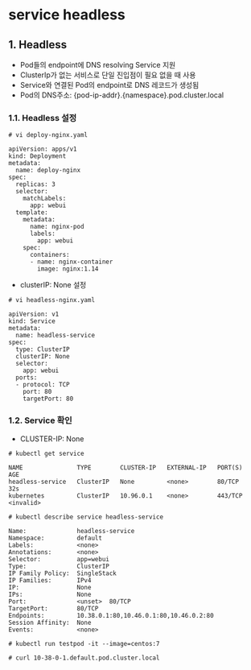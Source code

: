 # service headless

## 1. Headless
- Pod들의 endpoint에 DNS resolving Service 지원
- ClusterIp가 없는 서비스로 단일 진입점이 필요 없을 때 사용
- Service와 연결된 Pod의 endpoint로 DNS 레코드가 생성됨
- Pod의 DNS주소: {pod-ip-addr}.{namespace}.pod.cluster.local

### 1.1. Headless 설정
```text
# vi deploy-nginx.yaml 

apiVersion: apps/v1
kind: Deployment
metadata:
  name: deploy-nginx
spec:
  replicas: 3
  selector:
    matchLabels:
      app: webui
  template:
    metadata:
      name: nginx-pod
      labels:
        app: webui
    spec:
      containers:
      - name: nginx-container
        image: nginx:1.14

```

- clusterIP: None 설정
```text
# vi headless-nginx.yaml

apiVersion: v1
kind: Service
metadata:
  name: headless-service
spec:
  type: ClusterIP
  clusterIP: None
  selector:
    app: webui
  ports:
  - protocol: TCP
    port: 80
    targetPort: 80
```

### 1.2. Service 확인

- CLUSTER-IP: None
```text
# kubectl get service
 
NAME               TYPE        CLUSTER-IP   EXTERNAL-IP   PORT(S)   AGE
headless-service   ClusterIP   None         <none>        80/TCP    32s
kubernetes         ClusterIP   10.96.0.1    <none>        443/TCP   <invalid>
```

```text
# kubectl describe service headless-service

Name:              headless-service
Namespace:         default
Labels:            <none>
Annotations:       <none>
Selector:          app=webui
Type:              ClusterIP
IP Family Policy:  SingleStack
IP Families:       IPv4
IP:                None
IPs:               None
Port:              <unset>  80/TCP
TargetPort:        80/TCP
Endpoints:         10.38.0.1:80,10.46.0.1:80,10.46.0.2:80
Session Affinity:  None
Events:            <none>
```

```text
# kubectl run testpod -it --image=centos:7

# curl 10-38-0-1.default.pod.cluster.local
```